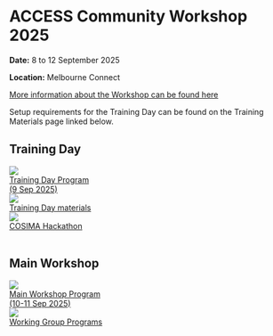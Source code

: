 # ACCESS Community Workshop 2025

**Date:** 8 to 12 September 2025

**Location:** Melbourne Connect

[More information about the Workshop can be found here](https://www.access-nri.org.au/access-community-workshop-2025/)

Setup requirements for the Training Day can be found on the Training Materials page linked below.

## Training Day
<div class="card-container">
    <a href="https://www.access-nri.org.au/access-community-workshop-2025/training-day-program/" class="horizontal-card small-card" target="_blank">
        <div class="card-image-container">
            <img src="/assets/ACCESS_icon_case_studies.png" class="img-contain"></img> 
        </div>
        <div class="card-text-container">
            <span class="bold" >Training Day Program<br>(9 Sep 2025)</span>
        </div>
    </a>
    <a href="/community_resources/workshops_events_archive/access_workshop_2025/training_materials" class="horizontal-card small-card">
        <div class="card-image-container">
            <img src="/assets/ACCESS_icon_training.png" class="img-contain"></img> 
        </div>
        <div class="card-text-container">
            <span class="bold" >Training Day materials</span>
        </div>
    </a>
    <a href="https://www.access-nri.org.au/access-community-workshop-2025/cosima-hackathon-program/" class="horizontal-card small-card">
        <div class="card-image-container">
            <img src="/assets/component-logos/components-without-titles/ACCESS icon OCEAN.png" class="img-contain"></img> 
        </div>
        <div class="card-text-container">
            <span class="bold" >COSIMA Hackathon</span>
        </div>
    </a>
</div>
<br>

## Main Workshop 
<div class="card-container">
    <a href="https://www.access-nri.org.au/access-community-workshop-2025/main-workshop-program/" class="horizontal-card small-card" target="_blank">
        <div class="card-image-container">
            <img src="/assets/ACCESS_icon_publications.png" class="img-contain"></img> 
        </div>
        <div class="card-text-container">
            <span class="bold" >Main Workshop Program<br>(10-11 Sep 2025)</span>
        </div>
    </a>
    <a href="https://www.access-nri.org.au/access-community-workshop-2025/working-group-programs/" class="horizontal-card small-card">
        <div class="card-image-container">
            <img src="/assets/model-config-logos/model_visualisation/build_source_code.png" class="img-contain"></img> 
        </div>
        <div class="card-text-container">
            <span class="bold" >Working Group Programs</span>
        </div>
    </a>
</div>
